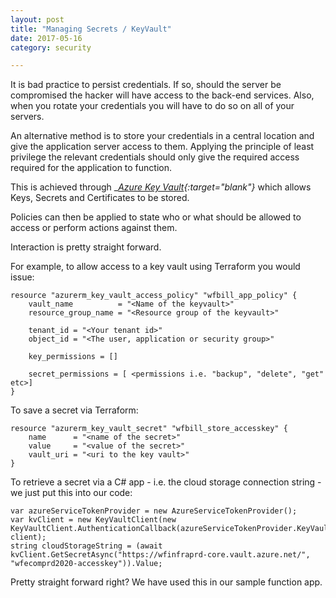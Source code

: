 ```yaml
---
layout: post
title: "Managing Secrets / KeyVault"
date: 2017-05-16
category: security

---
```


It is bad practice to persist credentials.  If so, should the server be compromised the hacker will have access to the back-end services.  Also, when you rotate your credentials you will have to do so on all of your servers.

An alternative method is to store your credentials in a central location and give the application server access to them.  Applying the principle of least privilege the relevant credentials should only give the required access required for the application to function.

This is achieved through
__[Azure Key Vault](https://azure.microsoft.com/en-us/services/key-vault/){:target="_blank"}__
which allows Keys, Secrets and Certificates to be stored.

Policies can then be applied to state who or what should be allowed to access or perform actions against them.


Interaction is pretty straight forward.

For example, to allow access to a key vault using Terraform you would issue:

~~~~~~
resource "azurerm_key_vault_access_policy" "wfbill_app_policy" {
    vault_name          = "<Name of the keyvault>"
    resource_group_name = "<Resource group of the keyvault>"

    tenant_id = "<Your tenant id>"
    object_id = "<The user, application or security group>"

    key_permissions = []

    secret_permissions = [ <permissions i.e. "backup", "delete", "get" etc>]
}
~~~~~~

To save a secret via Terraform:


    resource "azurerm_key_vault_secret" "wfbill_store_accesskey" {
        name      = "<name of the secret>"
        value     = "<value of the secret>"
        vault_uri = "<uri to the key vault>"
    }

To retrieve a secret via a C# app - i.e. the cloud storage connection string - we just put this into our code:

    var azureServiceTokenProvider = new AzureServiceTokenProvider();
    var kvClient = new KeyVaultClient(new KeyVaultClient.AuthenticationCallback(azureServiceTokenProvider.KeyVaultTokenCallback), client);
    string cloudStorageString = (await kvClient.GetSecretAsync("https://wfinfraprd-core.vault.azure.net/", "wfecomprd2020-accesskey")).Value;

Pretty straight forward right?  We have used this in our sample function app. 